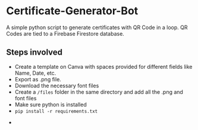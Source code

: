 # Certificate-Generator-Bot

A simple python script to generate certificates with QR Code in a loop. QR Codes are tied to a Firebase Firestore database.

## Steps involved

- Create a template on Canva with spaces provided for different fields like Name, Date, etc.
- Export as .png file.
- Download the necessary font files
- Create a ```/files``` folder in the same directory and add all the .png and font files
- Make sure python is installed
- ```pip install -r requirements.txt```
- ```certificate.py has the necessary functions to generate a certificate, modify it according to your needs.
